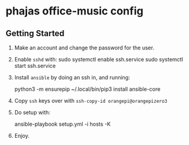 # phajas office-music config

## Getting Started

1. Make an account and change the password for the user.
2. Enable `sshd` with:
    sudo systemctl enable ssh.service
    sudo systemctl start ssh.service
3. Install `ansible` by doing an ssh in, and running:

    python3 -m ensurepip
    ~/.local/bin/pip3 install ansible-core

4. Copy `ssh` keys over with `ssh-copy-id orangepi@orangepizero3`
5. Do setup with:

    ansible-playbook setup.yml -i hosts -K
6. Enjoy.

